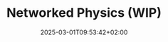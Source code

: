 ---
date: '2025-03-01T09:53:42+02:00' # date in which the content is created - defaults to "today"
title: 'Networked Physics (WIP)'
draft: false # set to "true" if you want to hide the content 
summary: "During our second year, I designed and implemented my own Archetype-based ECS in my own game engine."
    

## The content is used for the description of the project
## For the content, you can use a title and a job description.
## For example:
### Fixing the world, one byte at a time
# The beginning of a great career. 
# 
---